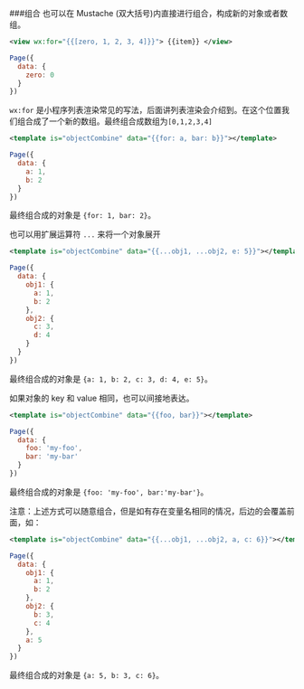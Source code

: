 ###组合
也可以在 Mustache (双大括号)内直接进行组合，构成新的对象或者数组。
```xml
<view wx:for="{{[zero, 1, 2, 3, 4]}}"> {{item}} </view>
```
```js
Page({
  data: {
    zero: 0
  }
})
```
`wx:for` 是小程序列表渲染常见的写法，后面讲列表渲染会介绍到。在这个位置我们组合成了一个新的数组。最终组合成数组为`[0,1,2,3,4]`

```xml
<template is="objectCombine" data="{{for: a, bar: b}}"></template>
```
```js
Page({
  data: {
    a: 1,
    b: 2
  }
})
```
最终组合成的对象是 `{for: 1, bar: 2}`。

也可以用扩展运算符 `...` 来将一个对象展开
```xml
<template is="objectCombine" data="{{...obj1, ...obj2, e: 5}}"></template>
```
```js
Page({
  data: {
    obj1: {
      a: 1,
      b: 2
    },
    obj2: {
      c: 3,
      d: 4
    }
  }
})
```
最终组合成的对象是 `{a: 1, b: 2, c: 3, d: 4, e: 5}`。

如果对象的 key 和 value 相同，也可以间接地表达。
```xml
<template is="objectCombine" data="{{foo, bar}}"></template>
```
```js
Page({
  data: {
    foo: 'my-foo',
    bar: 'my-bar'
  }
})
```
最终组合成的对象是 `{foo: 'my-foo', bar:'my-bar'}`。

注意：上述方式可以随意组合，但是如有存在变量名相同的情况，后边的会覆盖前面，如：
```xml
<template is="objectCombine" data="{{...obj1, ...obj2, a, c: 6}}"></template>
```
```js
Page({
  data: {
    obj1: {
      a: 1,
      b: 2
    },
    obj2: {
      b: 3,
      c: 4
    },
    a: 5
  }
})
```
最终组合成的对象是 `{a: 5, b: 3, c: 6}`。